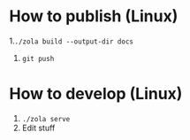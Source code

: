 # How to publish (Linux)

1.`./zola build --output-dir docs`
1. `git push`

# How to develop (Linux)

1. `./zola serve`
1. Edit stuff